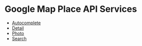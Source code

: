 # Google Map Place API Services

 - [Autocomplete](/docs/service/place/autocomplete/place_autocomplete.md)
 - [Detail](/docs/service/place/detail/place_detail.md)
 - [Photo](/docs/service/place/photo/place_photo.md)
 - [Search](/docs/service/place/search/place_search.md)
